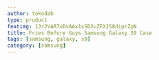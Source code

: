 ```yaml
---
author: tokodab
type: product
featimg: 1Jr2VAR7vDvAAx1sSD2uZFXJS8diprZpN
title: Fries Before Guys Samsung Galaxy S9 Case
tags: [samsung, galaxy, s9]
category: [samsung]
---
```

